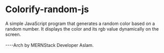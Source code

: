 # Colorify-random-js
A simple JavaScript program that generates a random color based on a random number. It displays the color and its rgb value dynamically on the screen.
<br>
<br>
----Arch by MERNStack Developer Aslam.
